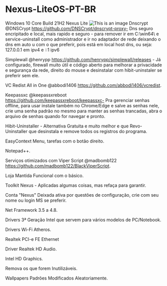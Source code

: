 # Nexus-LiteOS-PT-BR
Windows 10 Core Build 21H2 Nexus Lite
![This is an image](https://lh3.googleusercontent.com/JQoJp1v9PYWMVzP6D7HikySsGETPQIOqWTyIF7tGapc7ox3LvK18sDBOIFthDLmLAVKR2aa8SPvzP9Xs5g=w391-h220-rw)
Dnscrypt @DNSCrypt https://github.com/DNSCrypt/dnscrypt-proxy- Dns seguro encripitado e local, mais rapido e seguro - para remover ir em C:\win64\ e service-uninstall como administrador e ir no adaptador de rede deixando o dns em auto u com o que preferir, pois está em local host dns, ou seja: 127.0.0.1 em ipv4 e ::1 ipv6

Simplewall @henrypp https://github.com/henrypp/simplewall/releases - Já configurado, firewall muito útil e código aberto para melhorar a privacidade e segurança da rede, direito do mouse e desinstalar com hibit-uninstaler se preferir sem ele.

VC Redist All in One @abbodi1406 https://github.com/abbodi1406/vcredist.

Keepassxc @keepassxreboot https://github.com/keepassxreboot/keepassxc- Pra gerenciar senhas offline, para usar instale também no Chrome/Edge e salve as senhas nele, crie uma senha padrão no mesmo para manter as senhas trancadas, abra o arquivo de senhas quando for navegar e pronto.

Hibit-Uninstaller - Alternativa Gratuita e muito melhor e  que Revo-Uninstaller que desinstala e remove todos os registros do programa.

EasyContext Menu, tarefas com o botão direito.

Notepad++.

Serviços otimizados com Viper Script @madbomb122 https://github.com/madbomb122/BlackViperScript.

Loja Mantida Funcional com o básico.

Toolkit Nexus - Aplicadas algumas coisas, mas refaça para garantir.

Conta "Nexus" Deixada ativa por questões de configuração, crie com seu nome ou login MS se preferir.

Net Framework 3.5 a 4.8.

Drivers 3ª Geração Intel que servem para vários modelos de PC/Notebook.

Drivers Wi-Fi Atheros.

Realtek PCI-e FE Ethernet

Driver Realtek HD Audio.

Intel HD Graphics.

Remova os que forem Inutilizáveis.

Wallpapers Padrões Modificados Aleatoriamente.
